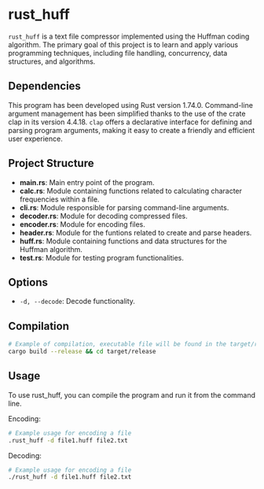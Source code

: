# rust_huff

`rust_huff` is a text file compressor implemented using the Huffman coding algorithm. The primary goal of this project is to learn and apply various programming techniques, including file handling, concurrency, data structures, and algorithms.

## Dependencies

This program has been developed using Rust version 1.74.0. Command-line argument management has been simplified thanks to the use of the crate clap in its version 4.4.18. `clap` offers a declarative interface for defining and parsing program arguments, making it easy to create a friendly and efficient user experience. 

## Project Structure

 - **main.rs**: Main entry point of the program.
 - **calc.rs**: Module containing functions related to calculating character frequencies within a file.
 - **cli.rs**: Module responsible for parsing command-line arguments.
 - **decoder.rs**: Module for decoding compressed files.
 - **encoder.rs**: Module for encoding files.
 - **header.rs**: Module for the funtions related to create and parse headers.
 - **huff.rs**: Module containing functions and data structures for the Huffman algorithm.
 - **test.rs**: Module for testing program functionalities.

## Options

- `-d, --decode`: Decode functionality.

## Compilation

```bash
# Example of compilation, executable file will be found in the target/release directory.
cargo build --release && cd target/release
```

## Usage

To use rust_huff, you can compile the program and run it from the command line.

Encoding:

```bash
# Example usage for encoding a file
.rust_huff -d file1.huff file2.txt
```

Decoding: 

```bash
# Example usage for encoding a file
./rust_huff -d file1.huff file2.txt
```
